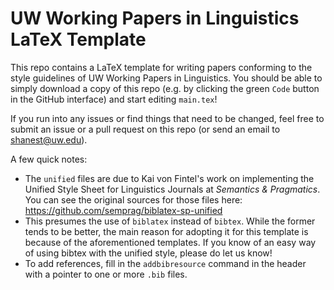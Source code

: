 # UW Working Papers in Linguistics LaTeX Template

This repo contains a LaTeX template for writing papers conforming to the style guidelines of UW Working Papers in Linguistics.  You should be able to simply download a copy of this repo (e.g. by clicking the green `Code` button in the GitHub interface) and start editing `main.tex`!

If you run into any issues or find things that need to be changed, feel free to submit an issue or a pull request on this repo (or send an email to shanest@uw.edu).

A few quick notes:
* The `unified` files are due to Kai von Fintel's work on implementing the Unified Style Sheet for Linguistics Journals at _Semantics & Pragmatics_.  You can see the original sources for those files here: https://github.com/semprag/biblatex-sp-unified
* This presumes the use of `biblatex` instead of `bibtex`.  While the former tends to be better, the main reason for adopting it for this template is because of the aforementioned templates.  If you know of an easy way of using bibtex with the unified style, please do let us know!
* To add references, fill in the `addbibresource` command in the header with a pointer to one or more `.bib` files.
